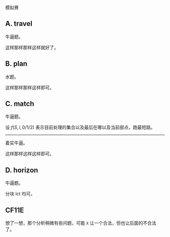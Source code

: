 模拟赛

## A. travel

牛逼题。

这样那样那样这样就好了。

## B. plan

水题。

这样那样那样这样即可。

## C. match

牛逼题。

设 $f(S, i, 0/1/2)$ 表示目前处理的集合以及最后在哪以及当前部点，跑最短路。

---

着实牛逼。

这样那样这样这样即可。

## D. horizon

牛逼题。

分块 lct 均可。

## CF11E

想了一想，那个分析稍微有些问题，可能 `X` 让一个合法，但也让后面的不合法了。

